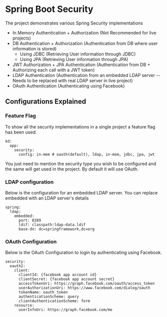 # Spring Boot Security

The project demonstrates various Spring Security implementations

* In Memory Authentication + Authorization (Not Recommended for live projects)
* DB Authentication + Authorization (Authentication from DB where user information is stored)
	* Using JDBC (Retrieving User information through JDBC)
	* Using JPA (Retrieving User information through JPA)
* JWT Authorization + JPA Authentication (Authentication from DB + Authorizing each call with a JWT token)
* LDAP Authentication (Authentication from an embedded LDAP server -- Needs to be replaced with real LDAP server in live project)
* OAuth Authentication (Authenticating using Facebook) 

## Configurations Explained

### Feature Flag

To show all the security implementations in a single project a feature flag has been used. 

```
kd:
  app:
    security:
      config: in-mem # oauth(default), ldap, in-mem, jdbc, jpa, jwt
```
You just need to mention the security type you wish to be configured and the same will get used in the project. By default it will use OAuth.

### LDAP configuration

Below is the configuration for an embedded LDAP server. You can replace embedded with an LDAP server's details 

```
spring:  
  ldap:
    embedded:
      port: 8389
      ldif: classpath:ldap-data.ldif
      base-dn: dc=springframework,dc=org
```

### OAuth Configuration

Below is the OAuth Configuration to login by authenticating using Facebook.

```
security:
  oauth2:
    client:
      clientId: {facebook app account id}
      clientSecret: {facebook app account secret}
      accessTokenUri: https://graph.facebook.com/oauth/access_token
      userAuthorizationUri: https://www.facebook.com/dialog/oauth
      tokenName: oauth_token
      authenticationScheme: query
      clientAuthenticationScheme: form
    resource:
      userInfoUri: https://graph.facebook.com/me
```

